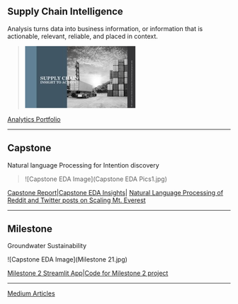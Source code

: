 ## Supply Chain Intelligence

Analysis turns data into business information, or information that is actionable, relevant, reliable, and placed in context.


> ![SupplychainCover](SupplyChainCover1.jpg)

[Analytics Portfolio](https://github.com/sjtalkar/sjtalkar.github.io/blob/main/Spur%20Into%20Action%20Read%20Only.pdf)

*********************************************************************************

## Capstone

Natural language Processing for Intention discovery

> ![Capstone EDA Image](Capstone EDA Pics1.jpg)

[Capstone Report](http://umsi-mads-capstone-himalayas.s3-website-eu-west-1.amazonaws.com/citations.html)|[Capstone EDA Insights](https://github.com/sjtalkar/capstone_dashboard/blob/main/docs/insights_from_eda.md)|
[Natural Language Processing of Reddit and Twitter posts on Scaling Mt. Everest](https://dagshub.com/sjtalkar/capstone_himalayas/src/main/notebooks/04_reddit_intent_discovery_berttopic.ipynb)

*********************************************************************************
## Milestone

Groundwater Sustainability

![Capstone EDA Image](Milestone 21.jpg)

[Milestone 2 Streamlit App](https://sjtalkar-milestone2-streamlit-milestone2-app-g8fn85.streamlit.app/)|[Code for Milestone 2 project](https://github.com/sjtalkar/milestone2_waterwells_deepnote)

**********************************************************************************

[Medium Articles](https://sjtalkar.medium.com/)


